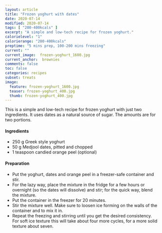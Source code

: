 ```yaml
---
layout: article
title: "Frozen yoghurt with dates"
date: 2020-07-14
modified: 2020-07-14
tags: [ "200-400kcals" ]
excerpt: "A simple and low-tech recipe for frozen yoghurt."
calorielevel: "1"
calorierange: "200-400kcals"
preptime: "5 mins prep, 100-200 mins freezing"
current: ""
current_image:  frozen-yoghurt_1600.jpg
current_anchor:  brownies
comments: false
toc: false
categories: recipes
subset: treats
image:
  feature: frozen-yoghurt_1600.jpg
  teaser: frozen-yoghurt_400.jpg
  thumb: frozen-yoghurt_400.jpg
---
```


This is a simple and low-tech recipe for frozen yoghurt with just two ingredients. It uses dates as a natural source of sugar. The amounts are for two portions.

#### Ingredients

- 250 g Greek style yoghurt
- 50 g Medjool dates, pitted and chopped
- 1 teaspoon candied orange peel (optional)

#### Preparation

- Put the yoghurt, dates and orange peel in a freezer-safe container and stir.
- For the lazy way, place the mixture in the fridge for a few hours or overnight (so the dates will dissolve) and stir; for the quick way, blend the mixture. 
- Put the container in the freezer for 20 minutes.
- Stir the mixture well. Make sure to loosen ice forming on the walls of the container and to mix it in.
- Repeat the freezing and stirring until you get the desired consistency. For soft ice texture this will take about four more cycles, for a more solid texture about seven.


